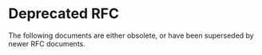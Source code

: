 # Deprecated RFC

The following documents are either obsolete, or have been superseded by newer RFC documents.